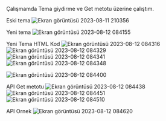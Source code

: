 Çalışmamda Tema giydirme ve Get metotu üzerine çalıştım.

Eski tema
![Ekran görüntüsü 2023-08-11 210356](https://github.com/osmanmurat/HRVacationSystem_1/assets/115216994/9d836ba4-f232-4630-9d92-4cedb9a766b0)

Yeni tema
![Ekran görüntüsü 2023-08-12 084155](https://github.com/osmanmurat/HRVacationSystem_1/assets/115216994/ab9c7f42-30bb-44c2-98c1-be13c2e26fb6)

Yeni Tema HTML Kod
![Ekran görüntüsü 2023-08-12 084316](https://github.com/osmanmurat/HRVacationSystem_1/assets/115216994/ebde7dcd-6886-4889-913e-44907d705815)
![Ekran görüntüsü 2023-08-12 084329](https://github.com/osmanmurat/HRVacationSystem_1/assets/115216994/54405758-c795-4c55-a3f9-a357f73b3cb9)
![Ekran görüntüsü 2023-08-12 084341](https://github.com/osmanmurat/HRVacationSystem_1/assets/115216994/1cc5226c-48e9-435f-9916-586723fa6dd7)
![Ekran görüntüsü 2023-08-12 084348](https://github.com/osmanmurat/HRVacationSystem_1/assets/115216994/dd5e0309-c3dc-49c5-a47e-e98be737f91e)

![Ekran görüntüsü 2023-08-12 084400](https://github.com/osmanmurat/HRVacationSystem_1/assets/115216994/a4578ab9-5bb2-4322-807e-948d04134be1)

API Get metotu
![Ekran görüntüsü 2023-08-12 084438](https://github.com/osmanmurat/HRVacationSystem_1/assets/115216994/934b65c1-d987-4c3d-8c93-bfa950dbe4dc)
![Ekran görüntüsü 2023-08-12 084451](https://github.com/osmanmurat/HRVacationSystem_1/assets/115216994/7ca9838b-44e3-424f-8b0a-3d2c04fa768a)
![Ekran görüntüsü 2023-08-12 084510](https://github.com/osmanmurat/HRVacationSystem_1/assets/115216994/c2d4f1a2-4085-449e-add9-f4a425d51497)

API Ornek
![Ekran görüntüsü 2023-08-12 084620](https://github.com/osmanmurat/HRVacationSystem_1/assets/115216994/556e1a5b-0871-4182-9d03-6bd6179f30f0)
